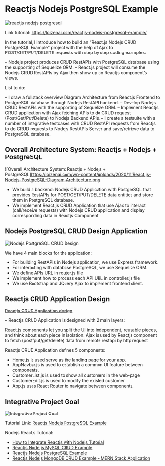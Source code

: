 # Reactjs Nodejs PostgreSQL Example

![reactjs nodejs postgresql](https://loizenai.com/wp-content/uploads/2020/11/Reactjs-Nodejs-PostgreSQL-CRUD-Example.png)

Link tutorial: https://loizenai.com/reactjs-nodejs-postgresql-example/

In the tutorial, I introduce how to build an “React.js Nodejs CRUD PostgreSQL Example” project with the help of Ajax to POST/GET/PUT/DELETE requests with step by step coding examples:

– Nodejs project produces CRUD RestAPIs with PostgreSQL database using the supporting of Sequelize ORM.
– React.js project will consume the Nodejs CRUD RestAPIs by Ajax then show up on Reactjs component’s views.

List to do:

– I draw a fullstack overview Diagram Architecture from React.js Frontend to PostgreSQL database through Nodejs RestAPI backend.
– Develop Nodejs CRUD RestAPIs with the supporting of Sequelize ORM.
– Implement Reactjs CRUD application with Ajax fetching APIs to do CRUD request (Post/Get/Put/Delete) to Nodejs Backend APIs.
– I create a testsuite with a number of integrative testcases with CRUD RestAPI requests from Reactjs to do CRUD requests to Nodejs RestAPIs Server and save/retrieve data to PostgreSQL database.

## Overall Architecture System: Reactjs + Nodejs + PostgreSQL

![Overall Architecture System: Reactjs + Nodejs + PostgreSQL]https://loizenai.com/wp-content/uploads/2020/11/React.js-Nodejs-PostgreSQL-Diagram-Architecture.png

- We build a backend: Nodejs CRUD Application with PostgreSQL that provides RestAPIs for POST/GET/PUT/DELETE data entities and store them in PostgreSQL database.
- We implement React.js CRUD Application that use Ajax to interact (call/receive requests) with Nodejs CRUD application and display corresponding data in Reactjs Component.

## Nodejs PostgreSQL CRUD Design Application

![Nodejs PostgreSQL CRUD Design](https://loizenai.com/wp-content/uploads/2020/11/Nodejs-Build-CRUD-MySQL-Architecture-Overview-1.png)

We have 4 main blocks for the application:

- For building RestAPIs in Nodejs application, we use Express framework.
- For interacting with database PostgreSQL, we use Sequelize ORM.
- We define APIs URL in router.js file
- We implement how to process each API URL in controller.js file
- We use Bootstrap and JQuery Ajax to implement frontend client.

## Reactjs CRUD Application Design

[Reactjs CRUD Application design](https://loizenai.com/wp-content/uploads/2020/11/Reactjs-CRUD-RestAPI-Application-Frontend-Architecture-Diagram-2.png)

– Reactjs CRUD Application is designed with 2 main layers:

React.js components let you split the UI into independent, reusable pieces, and think about each piece in isolation.
Ajax is used by Reactjs component to fetch (post/put/get/delete) data from remote restapi by http request

Reactjs CRUD Application defines 5 components:

- Home.js is used serve as the landing page for your app.
- AppNavbar.js is used to establish a common UI feature between components.
- CustomerList.js is used to show all customers in the web-page
- CustomerEdit.js is used to modify the existed customer
- App.js uses React Router to navigate between components.

## Integrative Project Goal

![Integrative Project Goal](https://loizenai.com/wp-content/uploads/2020/11/Reactjs-application-show-list-data-after-update-a-customer.png)

Tutorial Link: [Reactjs Nodejs PostgreSQL Example](https://loizenai.com/reactjs-nodejs-postgresql-example/)

Nodejs Reactjs Tutorial:
- [How to Integrate Reactjs with Nodejs Tutorial](https://loizenai.com/integrate-reactjs-nodejs-tutorial/)
- [Reactjs Node.js MySQL CRUD Example](https://loizenai.com/reactjs-nodejs-crud-mysql/)
- [Reactjs Nodejs PostgreSQL Example](https://loizenai.com/reactjs-nodejs-postgresql-example/)
- [Reactjs Nodejs MongoDB CRUD Example – MERN Stack Application](https://loizenai.com/reactjs-nodejs-mongodb-crud/)
